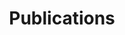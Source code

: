 ---
# Page title
title: Publications
# Page type - we want a landing page (such as a homepage)
type: landing

design:
  # Default section spacing
  spacing: "5rem"

# Your landing page sections - add as many different content blocks as you like
sections:
  - block: markdown
    content:
      title: Publications
      text: ''
    design:
      show_title: true
      columns: '1'

  - block: features
    content:
      title: Generative AI Curriculum Introductory Brochure
      subtitle: This work is conducted under the CUHK Jockey Club AI for the Future Project
      text: A supplementary chapter of pre-tertiary AI education framework on Generative AI for Hong Kong. This work is conducted under the CUHK Jockey Club AI for the Future Project - [Read more](https://cuhkjc-aiforfuture.hk/index.php/en/aibrochure/)


  - block: features
    content:
      title: Newspaper Articles
      items:
        - name: 生成式AI惹爭議 原創版權難界定
          description: This work is conducted under the CUHK Jockey Club AI for the Future Project - [Read more](https://dw-media.tkww.hk/epaper/wwp/20231115/a17-1115.pdf)
        - name: 雲端運算結合AI 加速迎接智能時代
          description: This work is conducted under the CUHK Jockey Club AI for the Future Project - [Read more](https://dw-media.tkww.hk/epaper/wwp/20231213/a20-1213.pdf)
        - name: 伺服器過度耗能 AI如何環保發展
          description: This work is conducted under the CUHK Jockey Club AI for the Future Project - [Read more](https://dw-media.tkww.hk/epaper/wwp/20240117/b05-0117.pdf)
        - name: AI難以取代人類 未來發展仍可期
          description: This work is conducted under the CUHK Jockey Club AI for the Future Project - [Read more](https://dw-media.tkww.hk/epaper/wwp/20240131/b10-0131.pdf)
        - name: AI檢測腦退化 影「眼底相」價廉便捷
          description: This work is conducted under the CUHK Jockey Club AI for the Future Project - [Read more](https://www.wenweipo.com/a/202405/29/AP665638bfe4b00a6e8c3976a0.html)
        - name: AI面試官析特徵 戴頭巾添親和
          description: This work is conducted under the CUHK Jockey Club AI for the Future Project - [Read more](https://dw-media.tkww.hk/epaper/wwp/20240529/b05-0529.pdf)
        - name: AI代理自動規劃 工作生活更便捷
          description: This work is conducted under the CUHK Jockey Club AI for the Future Project - [Read more](https://dw-media.tkww.hk/epaper/wwp/20240612/a17-0612.pdf)
        - name: AI分析熊貓行為 可減患病利繁育
          description: This work is conducted under the CUHK Jockey Club AI for the Future Project - [Read more](https://dw-media.tkww.hk/epaper/wwp/20241213/b05-1213.pdf)
        - name: AI生成溫馨影片 引發網友共鳴
          description: This work is conducted under the CUHK Jockey Club AI for the Future Project - [Read more](https://dw-media.tkww.hk/epaper/wwp/20250307/a17-0307.pdf)
        - name: AI有助保育瀕臨滅絕語言
          description: This work is conducted under the CUHK Jockey Club AI for the Future Project - [Read more](https://dw-media.tkww.hk/epaper/wwp/20250411/b05-0411.pdf)
---